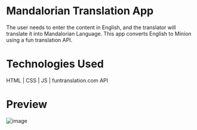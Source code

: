 # Mandalorian Translation App
The user needs to enter the content in English, and the translator will translate it into Mandalorian Language.
This app converts English to Minion using a fun translation API.

# Technologies Used
HTML | CSS | JS | funtranslation.com API

# Preview
![image](https://user-images.githubusercontent.com/101262175/190327965-026fe226-1b6c-405a-ac94-4628ca21a87f.png)
